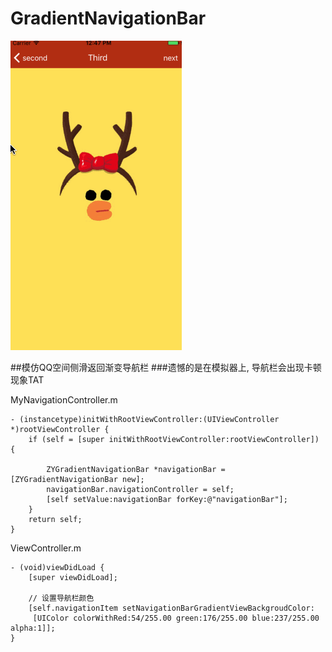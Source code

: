 # GradientNavigationBar
![image](https://github.com/Yanyinghenmei/GradientNavigationBar/raw/master/image.gif)

##模仿QQ空间侧滑返回渐变导航栏
###遗憾的是在模拟器上, 导航栏会出现卡顿现象TAT

MyNavigationController.m
```objc
- (instancetype)initWithRootViewController:(UIViewController *)rootViewController {
    if (self = [super initWithRootViewController:rootViewController]) {
        
        ZYGradientNavigationBar *navigationBar = [ZYGradientNavigationBar new];
        navigationBar.navigationController = self;
        [self setValue:navigationBar forKey:@"navigationBar"];
    }
    return self;
}
```

ViewController.m
```objc
- (void)viewDidLoad {
    [super viewDidLoad];
    
    // 设置导航栏颜色
    [self.navigationItem setNavigationBarGradientViewBackgroudColor:
     [UIColor colorWithRed:54/255.00 green:176/255.00 blue:237/255.00 alpha:1]];
}
```
